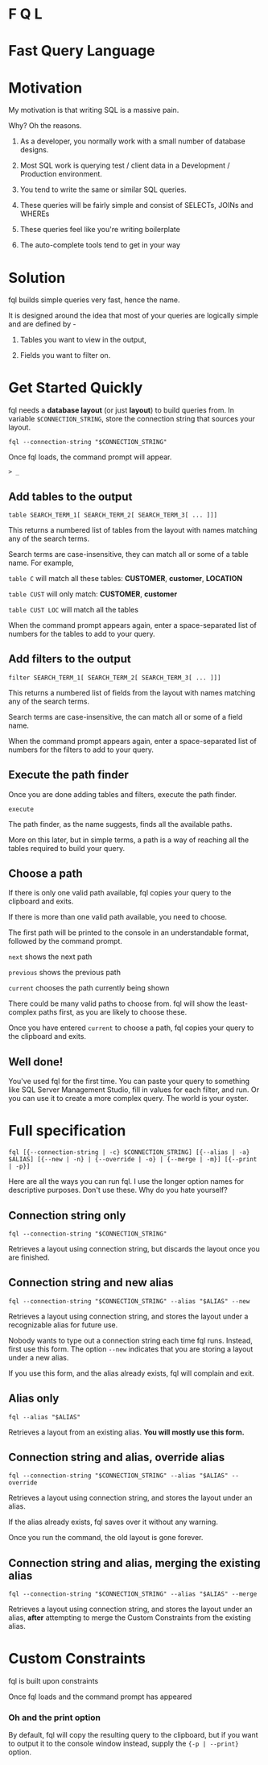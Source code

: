 # F         Q           L
# Fast      Query       Language

# Motivation

My motivation is that writing SQL is a massive pain.

Why? Oh the reasons.

1. As a developer, you normally work with a small number of database designs.

2. Most SQL work is querying test / client data in a Development / Production environment.

3. You tend to write the same or similar SQL queries.

4. These queries will be fairly simple and consist of SELECTs, JOINs and WHEREs

5. These queries feel like you're writing boilerplate

6. The auto-complete tools tend to get in your way

# Solution

fql builds simple queries very fast, hence the name.

It is designed around the idea that most of your queries are logically simple and are defined by -

1. Tables you want to view in the output,

2. Fields you want to filter on.

# Get Started Quickly

fql needs a **database layout** (or just **layout**) to build queries from. In variable `$CONNECTION_STRING`, store the connection string that sources your layout.

`fql --connection-string "$CONNECTION_STRING"`

Once fql loads, the command prompt will appear.

`> _`

## Add tables to the output

`table SEARCH_TERM_1[ SEARCH_TERM_2[ SEARCH_TERM_3[ ... ]]]`

This returns a numbered list of tables from the layout with names matching any of the search terms.

Search terms are case-insensitive, they can match all or some of a table name. For example,

`table C` will match all these tables: **CUSTOMER**, **customer**, **LOCATION**

`table CUST` will only match: **CUSTOMER**, **customer**

`table CUST LOC` will match all the tables

When the command prompt appears again, enter a space-separated list of numbers for the tables to add to your query.

## Add filters to the output

`filter SEARCH_TERM_1[ SEARCH_TERM_2[ SEARCH_TERM_3[ ... ]]]`

This returns a numbered list of fields from the layout with names matching any of the search terms.

Search terms are case-insensitive, the can match all or some of a field name.

When the command prompt appears again, enter a space-separated list of numbers for the filters to add to your query.

## Execute the path finder

Once you are done adding tables and filters, execute the path finder.

`execute`

The path finder, as the name suggests, finds all the available paths.

More on this later, but in simple terms, a path is a way of reaching all the tables required to build your query.

## Choose a path

If there is only one valid path available, fql copies your query to the clipboard and exits.

If there is more than one valid path available, you need to choose.

The first path will be printed to the console in an understandable format, followed by the command prompt.

`next` shows the next path

`previous` shows the previous path

`current` chooses the path currently being shown

There could be many valid paths to choose from. fql will show the least-complex paths first, as you are likely to choose these.

Once you have entered `current` to choose a path, fql copies your query to the clipboard and exits.

## Well done!

You've used fql for the first time. You can paste your query to something like SQL Server Management Studio, fill in values for each filter, and run. Or you can use it to create a more complex query. The world is your oyster.

# Full specification

`fql [{--connection-string | -c} $CONNECTION_STRING] [{--alias | -a} $ALIAS] [{--new | -n} | {--override | -o} | {--merge | -m}] [{--print | -p}]`

Here are all the ways you can run fql. I use the longer option names for descriptive purposes. Don't use these. Why do you hate yourself?

## Connection string only

`fql --connection-string "$CONNECTION_STRING"`

Retrieves a layout using connection string, but discards the layout once you are finished.

## Connection string and **new** alias

`fql --connection-string "$CONNECTION_STRING" --alias "$ALIAS" --new`

Retrieves a layout using connection string, and stores the layout under a recognizable alias for future use.

Nobody wants to type out a connection string each time fql runs. Instead, first use this form. The option `--new` indicates that you are storing a layout under a new alias.

If you use this form, and the alias already exists, fql will complain and exit.

## Alias only

`fql --alias "$ALIAS"`

Retrieves a layout from an existing alias. **You will mostly use this form.**

## Connection string and alias, override alias

`fql --connection-string "$CONNECTION_STRING" --alias "$ALIAS" --override`

Retrieves a layout using connection string, and stores the layout under an alias.

If the alias already exists, fql saves over it without any warning.

Once you run the command, the old layout is gone forever.

## Connection string and alias, merging the existing alias

`fql --connection-string "$CONNECTION_STRING" --alias "$ALIAS" --merge`

Retrieves a layout using connection string, and stores the layout under an alias, **after** attempting to merge the Custom Constraints from the existing alias.

# Custom Constraints

fql is built upon constraints

Once fql loads and the command prompt has appeared

### Oh and the print option

By default, fql will copy the resulting query to the clipboard, but if you want to output it to the console window instead,
supply the `{-p | --print}` option.
